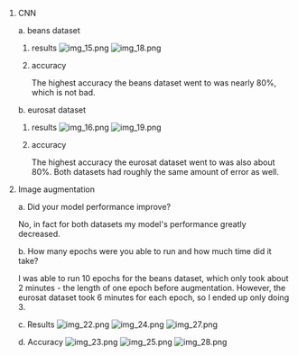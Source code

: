 1. CNN
   
    a. beans dataset
   
   1. results
      ![img_15.png](img_15.png)
      ![img_18.png](img_18.png)
   2. accuracy
      
      The highest accuracy the beans dataset went to was nearly 80%, which is not bad.
   
   b. eurosat dataset
   
   1. results
      ![img_16.png](img_16.png)
      ![img_19.png](img_19.png)
   2. accuracy
      
      The highest accuracy the eurosat dataset went to was also about 80%. Both datasets had
      roughly the same amount of error as well.
 
     
2. Image augmentation
   
    a. Did your model performance improve?
   
      No, in fact for both datasets my model's performance greatly decreased.
   
    b. How many epochs were you able to run and how much time did it take?
   
      I was able to run 10 epochs for the beans dataset, which only took about 2 minutes - the length of one epoch before augmentation.
      However, the eurosat dataset took 6 minutes for each epoch, so I ended up only doing 3.
   
    c. Results
      ![img_22.png](img_22.png)
      ![img_24.png](img_24.png)
      ![img_27.png](img_27.png)
      
    d. Accuracy
      ![img_23.png](img_23.png)
      ![img_25.png](img_25.png)
      ![img_28.png](img_28.png)